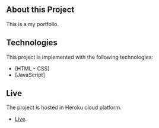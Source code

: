 ## About this Project

This is a my portfolio.

## Technologies

This project is implemented with the following technologies:

-   [HTML - CSS]
-   [JavaScript]

## Live

The project is hosted in Heroku cloud platform.

-   [Live](http://sassblog.herokuapp.com/).
